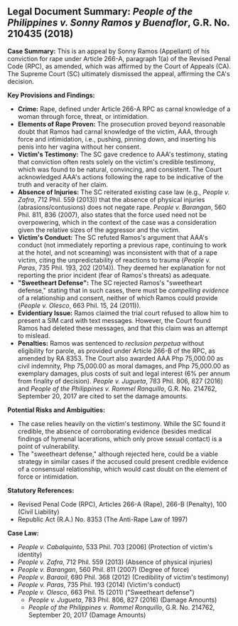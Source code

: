 ## Legal Document Summary: *People of the Philippines v. Sonny Ramos y Buenaflor*, G.R. No. 210435 (2018)

**Case Summary:** This is an appeal by Sonny Ramos (Appellant) of his conviction for rape under Article 266-A, paragraph 1(a) of the Revised Penal Code (RPC), as amended, which was affirmed by the Court of Appeals (CA). The Supreme Court (SC) ultimately dismissed the appeal, affirming the CA's decision.

**Key Provisions and Findings:**

*   **Crime:** Rape, defined under Article 266-A RPC as carnal knowledge of a woman through force, threat, or intimidation.
*   **Elements of Rape Proven:** The prosecution proved beyond reasonable doubt that Ramos had carnal knowledge of the victim, AAA, through force and intimidation, i.e., pushing, pinning down, and inserting his penis into her vagina without her consent.
*   **Victim's Testimony:** The SC gave credence to AAA's testimony, stating that conviction often rests solely on the victim's credible testimony, which was found to be natural, convincing, and consistent. The Court acknowledged AAA's actions following the rape to be indicative of the truth and veracity of her claim.
*   **Absence of Injuries:** The SC reiterated existing case law (e.g., *People v. Zafra*, 712 Phil. 559 (2013)) that the absence of physical injuries (abrasions/contusions) does not negate rape. *People v. Barangan*, 560 Phil. 811, 836 (2007), also states that the force used need not be overpowering, which in the context of the case was a consideration given the relative sizes of the aggressor and the victim.
*   **Victim's Conduct:** The SC refuted Ramos's argument that AAA's conduct (not immediately reporting a previous rape, continuing to work at the hotel, and not screaming) was inconsistent with that of a rape victim, citing the unpredictability of reactions to trauma (*People v. Paras*, 735 Phil. 193, 202 (2014)). They deemed her explanation for not reporting the prior incident (fear of Ramos's threats) as adequate.
*   **"Sweetheart Defense":** The SC rejected Ramos's "sweetheart defense," stating that in such cases, there must be *compelling evidence* of a relationship and consent, neither of which Ramos could provide (*People v. Olesco*, 663 Phil. 15, 24 (2011)).
*   **Evidentiary Issue:** Ramos claimed the trial court refused to allow him to present a SIM card with text messages. However, the Court found Ramos had deleted these messages, and that this claim was an attempt to mislead.
*   **Penalties:** Ramos was sentenced to *reclusion perpetua* without eligibility for parole, as provided under Article 266-B of the RPC, as amended by RA 8353. The Court also awarded AAA Php 75,000.00 as civil indemnity, Php 75,000.00 as moral damages, and Php 75,000.00 as exemplary damages, plus costs of suit and legal interest (6% per annum from finality of decision). *People v. Jugueta*, 783 Phil. 806, 827 (2016) and *People of the Philippines v. Rommel Ronquillo*, G.R. No. 214762, September 20, 2017 are cited to set the damage amounts.

**Potential Risks and Ambiguities:**

*   The case relies heavily on the victim's testimony. While the SC found it credible, the absence of corroborating evidence (besides medical findings of hymenal lacerations, which only prove sexual contact) is a point of vulnerability.
*   The "sweetheart defense," although rejected here, could be a viable strategy in similar cases if the accused could present credible evidence of a consensual relationship, which would cast doubt on the element of force or intimidation.

**Statutory References:**

*   Revised Penal Code (RPC), Articles 266-A (Rape), 266-B (Penalty), 100 (Civil Liability)
*   Republic Act (R.A.) No. 8353 (The Anti-Rape Law of 1997)

**Case Law:**

*   *People v. Cabalquinto*, 533 Phil. 703 [2006] (Protection of victim's identity)
*   *People v. Zafra*, 712 Phil. 559 (2013) (Absence of physical injuries)
*   *People v. Barangan*, 560 Phil. 811 (2007) (Degree of force)
*   *People v. Baraoil*, 690 Phil. 368 (2012) (Credibility of victim's testimony)
*   *People v. Paras*, 735 Phil. 193 (2014) (Victim's conduct)
*   *People v. Olesco*, 663 Phil. 15 (2011) ("Sweetheart defense")
    *   *People v. Jugueta*, 783 Phil. 806, 827 (2016) (Damage Amounts)
    *   *People of the Philippines v. Rommel Ronquillo*, G.R. No. 214762, September 20, 2017 (Damage Amounts)
